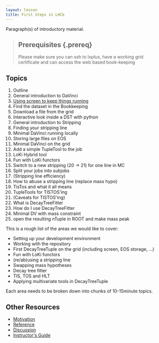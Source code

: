 ```yaml
---
layout: lesson
title: First Steps in LHCb
---
```

Paragraph(s) of introductory material.

> ## Prerequisites {.prereq}
>
> Please make sure you can ssh to lxplus, have a working grid
> certificate and can access the web based book-keeping 

## Topics

1.  Outline
1.  General introduction to DaVinci
1.  [Using screen to keep things running](01-screen.html)
2.  Find the dataset in the Bookkeeping
2.  Download a file from the grid
2.  Interactive look inside a DST with python
3.  General introduction to Stripping
3.  Finding your stripping line
2.  Minimal DaVinci running locally
3.  Storing large files on EOS
4.  Minimal DaVinci on the grid
5.  Add a simple TupleTool to the job
6.  LoKi Hybrid tool
7.  Fun with LoKi functors
8.  Switch to a new stripping (20 -> 21) for one line in MC
9.  Split your jobs into subjobs
10. (Stripping line efficiency)
11. How to abuse a stripping line (replace mass hypo)
12. TisTos and what it all means
13. TupleTools for TISTOS'ing
14. (Caveats for TISTOS'ing)
15. What is DecayTreeFitter
16. How do I use DecayTreeFitter
17. Minimal DV with mass constraint
6.  open the resulting nTuple in ROOT and make mass peak

This is a rough list of the areas we would like to cover:

* Setting up your development environment
* Working with the repository
* First DecayTreeTuple on the grid (including screen, EOS storage, ...)
* Fun with LoKi functors
* (re/ab)using a stripping line
* Swapping mass hypotheses
* Decay tree fitter
* TIS, TOS and HLT
* Applying multivariate tools in DecayTreeTuple

Each area needs to be broken down into chunks of 10-15minute topics.

## Other Resources

*   [Motivation](motivation.html)
*   [Reference](reference.html)
*   [Discussion](discussion.html)
*   [Instructor's Guide](instructors.html)
